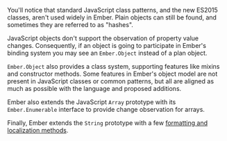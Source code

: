 You'll notice that standard JavaScript class patterns, and the new ES2015
classes, aren't used widely in Ember. Plain objects can still be found,
and sometimes they are referred to as "hashes".

JavaScript objects don't support the observation of property value changes.
Consequently, if an object is going to participate in Ember's binding
system you may see an `Ember.Object` instead of a plan object.

`Ember.Object` also provides a class system, supporting features like mixins
and constructor methods. Some features in Ember's object model are not present in
JavaScript classes or common patterns, but all are aligned as much as possible
with the language and proposed additions.

Ember also extends the JavaScript `Array` prototype with its
`Ember.Enumerable` interface to provide change observation for arrays.

Finally, Ember extends the `String` prototype with a few [formatting and
localization methods](http://emberjs.com/api/classes/Ember.String.html).
